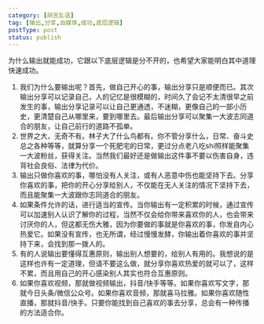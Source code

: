 ```yaml
---
category: [胡言乱语]
tag: [输出,分享,自媒体,成功,底层逻辑]
postType: post
status: publish
---
```


为什么输出就能成功，它跟以下底层逻辑是分不开的，也希望大家能明白其中道理快速成功。

1. 我们为什么要输出呢？首先，做自己开心的事，输出分享只是顺便而已。其次输出分享可以记录自己，人的记忆是很模糊的，时间久了会记不太清很早之前发生的事，输出分享记录可以让自己更通透，不迷糊，更像自己的一部小历史，更清楚自己从哪里来，要到哪里去。最后输出分享可以聚集一大波志同道合的朋友，让自己前行的道路不孤单。
2. 世界之大，无奇不有。林子大了什么鸟都有。你不管分享什么，日常、奋斗史总之各种等等，就算分享一个死肥宅的日常，更过分点老八吃shi照样能聚集一大波粉丝，获得关注。当然我们最好还是做输出这件事不要以伤害自身，违背社会良俗、法律为代价。  
3. 输出只做你喜欢的事，哪怕没有人关注，或有人恶意中伤也能坚持下去。分享你喜欢的事，把你的开心分享给别人，不仅能在无人关注的情况下坚持下去，而且能聚集一大波跟你志同道合的朋友。
4. 如果条件允许的话，进行适当的宣传。当你输出有一定积累的时候，通过宣传可以加速别人认识了解你的过程，当然不仅会给你带来喜欢你的人，也会带来讨厌你的人，但这都无伤大雅，因为你要做的事就是你喜欢的事，你发自内心热爱它。如果没有宣传，也无所谓，经过慢慢发酵，你输出着你喜欢的事并坚持下来，会找到那一拨人的。
5. 有的人说输出要懂得互惠原则，输出别人想要的，给别人有用的。我想说的是这样也许有一定道理，但请不要这么做，就分享你喜欢热爱的就可以了，这样不累，而且用自己的开心感染别人其实也符合互惠原则。
6. 如果你喜欢视频，那就做视频输出，抖音/快手等等。如果你喜欢写文字，那就今日头条/微信公众号。如果你喜欢音频，那就喜马拉雅。如果你喜欢随性直播，那就抖音/快手。只要你能找到自己喜欢的事去分享，总会有一种传播的方法适合你。